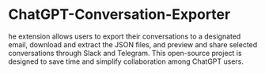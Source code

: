 # ChatGPT-Conversation-Exporter
he extension allows users to export their conversations to a designated email, download and extract the JSON files, and preview and share selected conversations through Slack and Telegram. This open-source project is designed to save time and simplify collaboration among ChatGPT users. 
